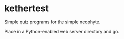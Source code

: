 # kethertest
Simple quiz programs for the simple neophyte.

Place in a Python-enabled web server directory and go.
